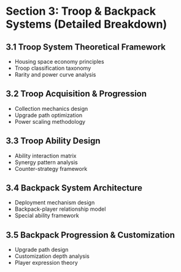 # Section 3: Troop & Backpack Systems (Detailed Breakdown)

## 3.1 Troop System Theoretical Framework
- Housing space economy principles
- Troop classification taxonomy
- Rarity and power curve analysis

## 3.2 Troop Acquisition & Progression
- Collection mechanics design
- Upgrade path optimization
- Power scaling methodology

## 3.3 Troop Ability Design
- Ability interaction matrix
- Synergy pattern analysis
- Counter-strategy framework

## 3.4 Backpack System Architecture
- Deployment mechanism design
- Backpack-player relationship model
- Special ability framework

## 3.5 Backpack Progression & Customization
- Upgrade path design
- Customization depth analysis
- Player expression theory
